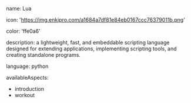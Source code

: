name: Lua

icon: 'https://img.enkipro.com/a1684a7df81e84eb0167ccc76379011b.png'

color: 'ffe0a6'

description:  a lightweight, fast, and embeddable scripting language designed for extending applications, implementing scripting tools, and creating standalone programs.

language: python

availableAspects:
  - introduction
  - workout
